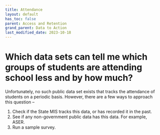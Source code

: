 ```yaml
---
title: Attendance
layout: default
has_toc: false
parent: Access and Retention
grand_parent: Data to Action
last_modified_date: 2023-10-18
---
```


# Which data sets can tell me which groups of students are attending school less and by how much?

Unfortunately, no such public data set exists that tracks the attendance of students on a periodic basis. However, there are a few ways to approach this question –
1. Check if the State MIS tracks this data, or has recorded it in the past.
2. See if any non-government public data has this data. For example, ASER.
3. Run a sample survey.